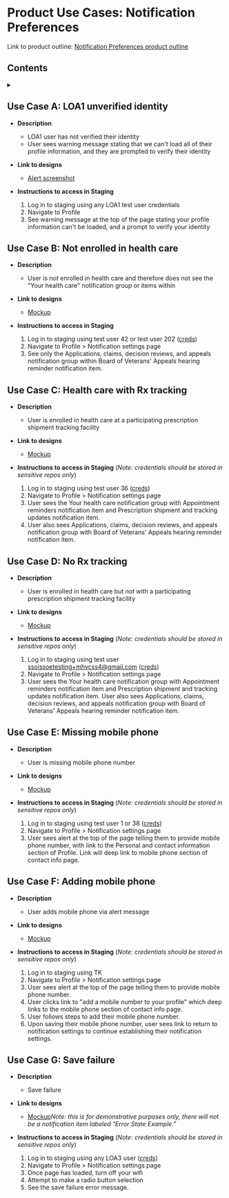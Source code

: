 # Product Use Cases: Notification Preferences

Link to product outline: [Notification Preferences product outline](https://github.com/department-of-veterans-affairs/va.gov-team/blob/master/products/identity-personalization/notifications/notification-preferences/README.md)

## Contents
<details>
<summary></summary>
  
- [Use Case A: LOA1 unverified identity](#use-case-a-loa1-unverified-identity) 
- [Use Case B: Not enrolled in health care](#use-case-b-not-enrolled-in-health-care)
- [Use Case C: Health care with Rx tracking](#use-case-c-health-care-with-rx-tracking) 
- [Use Case D: No Rx tracking](#use-case-d-no-rx-tracking)
- [Use Case E: Missing mobile phone](#use-case-e-missing-mobile-phone)  
- [Use Case F: Adding mobile phone](#use-case-f-adding-mobile-phone)  
- [Use Case G: Save failure](#use-case-g-save-failure)
  
  
</details>

## Use Case A: LOA1 unverified identity

* **Description**
  - LOA1 user has not verified their identity
  - User sees warning message stating that we can't load all of their profile information, and they are prompted to verify their identity

* **Link to designs**
  - [Alert screenshot](https://github.com/department-of-veterans-affairs/va.gov-team/blob/master/products/identity-personalization/profile/Combine%20Profile%20and%20Account/Design/LOA1.png)

* **Instructions to access in Staging** 
  1. Log in to staging using any LOA1 test user credentials
  2. Navigate to Profile
  3. See warning message at the top of the page stating your profile information can't be loaded, and a prompt to verify your identity

## Use Case B: Not enrolled in health care

* **Description**
  - User is _not_ enrolled in health care and therefore does not see the "Your health care" notification group or items within

* **Link to designs**
  - [Mockup](https://preview.uxpin.com/51ca6ecd7ddaf2ceaf75f94e2b2ccbed2a193f6d#/pages/141756452/simulate/sitemap?mode=i)

* **Instructions to access in Staging** 
  1. Log in to staging using test user 42 or test user 202 ([creds](https://github.com/department-of-veterans-affairs/va.gov-team-sensitive/blob/master/Administrative/vagov-users/mvi-staging-users.csv))
  2. Navigate to Profile > Notification settings page
  3. See only the Applications, claims, decision reviews, and appeals notification group within Board of Veterans' Appeals hearing reminder notification item.

## Use Case C: Health care with Rx tracking

* **Description**
  - User is enrolled in health care at a participating prescription shipment tracking facility 

* **Link to designs**
  - [Mockup](https://preview.uxpin.com/51ca6ecd7ddaf2ceaf75f94e2b2ccbed2a193f6d#/pages/141756016/simulate/sitemap?mode=i) 

* **Instructions to access in Staging** (_Note: credentials should be stored in sensitive repos only_)
  1. Log in to staging using test user 36 ([creds](https://github.com/department-of-veterans-affairs/va.gov-team-sensitive/blob/master/Administrative/vagov-users/mvi-staging-users.csv))
  2. Navigate to Profile > Notification settings page
  3. User sees the Your health care notification group with Appointment reminders notification item and Prescription shipment and tracking updates notification item. 
  4. User also sees Applications, claims, decision reviews, and appeals notification group with Board of Veterans' Appeals hearing reminder notification item.

## Use Case D: No Rx tracking

* **Description**
  - User is enrolled in health care but _not_ with a participating prescription shipment tracking facility

* **Link to designs**
  - [Mockup](https://preview.uxpin.com/51ca6ecd7ddaf2ceaf75f94e2b2ccbed2a193f6d#/pages/141756485/simulate/sitemap?mode=i)

* **Instructions to access in Staging** (_Note: credentials should be stored in sensitive repos only_)
  1. Log in to staging using test user ssoissoetesting+mhvcss4@gmail.com ([creds](https://github.com/department-of-veterans-affairs/va.gov-team-sensitive/blob/master/Administrative/vagov-users/staging-test-accounts-cerner.md))
  2. Navigate to Profile > Notification settings page
  3. User sees the Your health care notification group with Appointment reminders notification item and Prescription shipment and tracking updates notification item. User also sees Applications, claims, decision reviews, and appeals notification group with Board of Veterans' Appeals hearing reminder notification item.


## Use Case E: Missing mobile phone

* **Description**
  - User is missing mobile phone number

* **Link to designs**
  - [Mockup](https://preview.uxpin.com/51ca6ecd7ddaf2ceaf75f94e2b2ccbed2a193f6d#/pages/141757595/simulate/sitemap?mode=i)

* **Instructions to access in Staging** (_Note: credentials should be stored in sensitive repos only_)
  1. Log in to staging using test user 1 or 38 ([creds](https://github.com/department-of-veterans-affairs/va.gov-team-sensitive/blob/master/Administrative/vagov-users/mvi-staging-users.csv))
  2. Navigate to Profile > Notification settings page
  3. User sees alert at the top of the page telling them to provide mobile phone number, with link to the Personal and contact information section of Profile. Link will deep link to mobile phone section of contact info page.


## Use Case F: Adding mobile phone

* **Description**
  - User adds mobile phone via alert message 

* **Link to designs**
  - [Mockup](https://preview.uxpin.com/6fa96dc222d3c59c67feba34a5cac98770462bd7#/pages/141913008/simulate/sitemap?mode=i)

* **Instructions to access in Staging** (_Note: credentials should be stored in sensitive repos only_)
  1. Log in to staging using TK
  2. Navigate to Profile > Notification settings page
  3. User sees alert at the top of the page telling them to provide mobile phone number.
  4. User clicks link to "add a mobile number to your profile" which deep links to the mobile phone section of contact info page.
  5. User follows steps to add their mobile phone number.
  6. Upon saving their mobile phone number, user sees link to return to notification settings to continue establishing their notification settings.

## Use Case G: Save failure

* **Description**
  - Save failure

* **Link to designs**
  - [Mockup](https://preview.uxpin.com/51ca6ecd7ddaf2ceaf75f94e2b2ccbed2a193f6d#/pages/140948867/simulate/sitemap?mode=i)_Note: this is for demonstrative purposes only, there will not be a notification item labeled "Error State Example."_

* **Instructions to access in Staging** (_Note: credentials should be stored in sensitive repos only_)
  1. Log in to staging using any LOA3 user ([creds](https://github.com/department-of-veterans-affairs/va.gov-team-sensitive/blob/master/Administrative/vagov-users/mvi-staging-users.csv))
  2. Navigate to Profile > Notification settings page
  3. Once page has loaded, turn off your wifi
  4. Attempt to make a radio button selection
  5. See the save failure error message.
